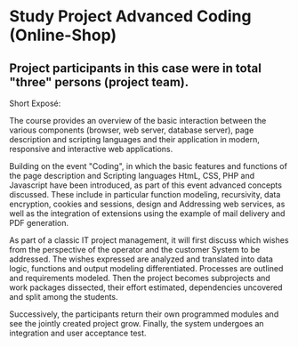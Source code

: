 # Study Project Advanced Coding (Online-Shop)
## Project participants in this case were in total "three" persons (project team).

Short Exposé:

The course provides an overview of the basic interaction between the various components (browser, web server, database server), page description and scripting languages ​​and their application in modern, responsive and interactive web applications.
 
Building on the event "Coding", in which the basic features and functions of the page description and
Scripting languages ​​HtmL, CSS, PHP and Javascript have been introduced, as part of this event advanced concepts
discussed. These include in particular function modeling, recursivity, data encryption, cookies and sessions, design and
Addressing web services, as well as the integration of extensions using the example of mail delivery and PDF generation.
 
As part of a classic IT project management, it will first discuss which wishes from the perspective of the operator and the customer
System to be addressed. The wishes expressed are analyzed and translated into data logic, functions and output modeling
differentiated. Processes are outlined and requirements modeled. Then the project becomes subprojects and work packages
dissected, their effort estimated, dependencies uncovered and split among the students.
 
Successively, the participants return their own programmed modules and see the jointly created project grow.
Finally, the system undergoes an integration and user acceptance test.
